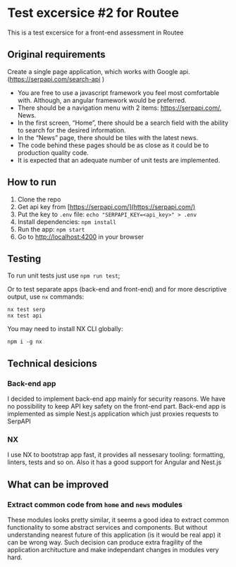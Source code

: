 

# Test excersice #2 for Routee

This is a test excersice for a front-end assessment in Routee

## Original requirements
Create a single page application, which works with Google api. (https://serpapi.com/search-api )

- You are free to use a javascript framework you feel most comfortable with. Although, an angular framework would be preferred.
- There should be a navigation menu with 2 items: https://serpapi.com/, News.
- In the first screen, “Home”, there should be a search field with the ability to search for the desired information.
- In the “News” page, there should be tiles with the latest news.
- The code behind these pages should be as close as it could be to production quality code.
- It is expected that an adequate number of unit tests are implemented.

## How to run

1. Clone the repo
2. Get api key from [https://serpapi.com/](https://serpapi.com/)
3. Put the key to `.env` file: `echo "SERPAPI_KEY=<api_key>" > .env`
4. Install dependencies: `npm install`
5. Run the app: `npm start`
6. Go to [http://localhost:4200](http://localhost:4200) in your browser

## Testing

To run unit tests just use `npm run test`;

Or to test separate apps (back-end and front-end) and for more descriptive output, use `nx` commands:

```
nx test serp
nx test api
```

You may need to install NX CLI globally:
```
npm i -g nx
```
## Technical desicions

### Back-end app
I decided to implement back-end app mainly for security reasons. We have no possibility to keep API key safety on the front-end part.
Back-end app is implemented as simple Nest.js application which just proxies requests to SerpAPI

### NX
I use NX to bootstrap app fast, it provides all nessesary tooling: formatting, linters, tests and so on. Also it has a good support for Angular and Nest.js

## What can be improved

### Extract common code from `home` and `news` modules

These modules looks pretty similar, it seems a good idea to extract common functionality to some abstract services and components.
But without understanding nearest future of this application (is it would be real app) it can be wrong way.
Such decision can produce extra fragility of the application architucture and make independant changes in modules very hard.